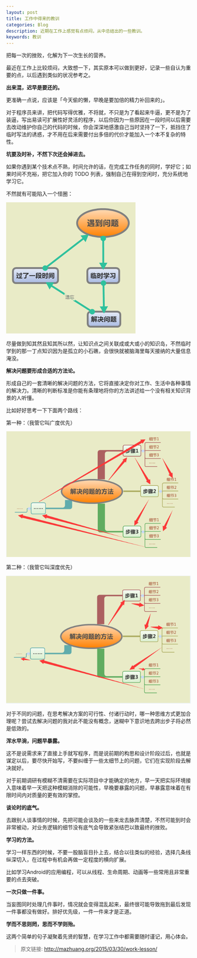 ```yaml
---
layout: post
title: 工作中得来的教训
categories: Blog
description: 近期在工作上感觉有点烦闷，从中总结出的一些教训。
keywords: 教训
---
```


把每一次的挫败，化解为下一次生长的营养。

最近在工作上比较烦闷，大致想一下，其实原本可以做到更好，记录一些自认为重要的点，以后遇到类似的状况参考之。

**出来混，迟早是要还的。**

更准确一点说，应该是「今天偷的懒，早晚是要加倍的精力补回来的」。

对于程序员来讲，把代码写得优雅，不将就，不只是为了看起来牛逼，更不是为了装逼，写出易读可扩展性好灵活的程序，以后你因为一些原因在一段时间以后需要去改动维护你自己的代码的时候，你会深深地感激自己当时坚持了一下，抵挡住了临时写法的诱惑，才不用在后来需要付出多倍的代价才能加入一个本不复杂的特性。

**坑要及时补，不然下次还会掉进去。**

如果你遇到某个技术点不熟，时间允许的话，在完成工作任务的同时，学好它；如果时间不充裕，把它加入你的 TODO 列表，强制自己在得到空闲时，充分系统地学习它。

不然就有可能陷入一个怪圈：

![meet-problem](/images/blog/meet-problem.png)

尽量做到知其然且知其所以然，让知识点之间关联成或大或小的知识岛，不然临时学到的那一丁点知识因为是孤立的小石礁，会很快就被脑海里每天接纳的大量信息淹没。

**解决问题要形成合适的方法论。**

形成自己的一套清晰的解决问题的方法，它将直接决定你对工作、生活中各种事情的解决力。清晰的判断标准是你能有条理地将你的方法讲述给一个没有相关知识背景的人听懂。

比如好好思考一下下面两个路线：

第一种：（我管它叫广度优先）

![solve-method1](/images/blog/solve-method1.png)

第二种：（我管它叫深度优先）

![solve-method2](/images/blog/solve-method2.png)

对于不同的问题，在思考解决方案的可行性、付诸行动时，哪一种思维方式更加合理呢？尝试去解决问题的我对此不能没有概念，迷糊中下意识地去跨出步子将必然是低效的。

**浑水早淌，问题早暴露。**

这不是说需求来了直接上手就写程序，而是说前期的构思和设计阶段过后，也就是谋定以后，要尽快开始写，不要纠缠于一些太细节上的问题，它们在实现阶段去解决就好。

对于前期调研有模糊不清需要在实际项目中才能确定的地方，早一天把实际环境接入意味着早一天把这种模糊消除的可能性，早晚要暴露的问题，早暴露意味着在有限时间内对质量的更有效的掌控。

**谈论时的底气。**

去跟别人谈事情的时候，先把可能会谈及的一些来龙去脉弄清楚，不然可能到时会非常被动，对业务逻辑的细节没有底气会导致紧张结巴以致最终的挫败。

**学习的方法。**

学习一样东西的时候，不要一股脑盲目扑上去，结合以往类似的经验，选择几条线纵深切入，在过程中有机会再做一定程度的横向扩展。

比如学习Android的应用编程，可以从线程、生命周期、动画等一些常用且非常重要的点去突破。

**一次只做一件事。**

当妄图同时处理几件事时，情况就会变得混乱起来，最终很可能导致拖到最后发现一件事都没有做好。排好优先级，一件一件来才是正道。

**学而不思则罔，思而不学则殆。**

这两个简单的句子凝聚着先贤的智慧，在学习工作中都需要随时谨记，用心体会。

> 原文链接: <http://mazhuang.org/2015/03/30/work-lesson/>